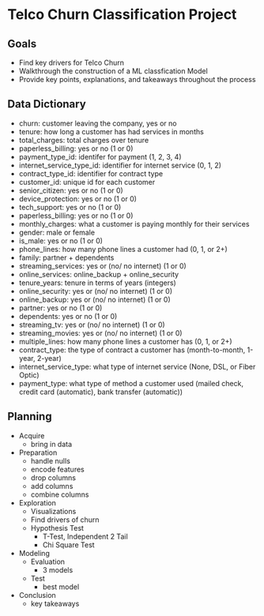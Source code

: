 # Telco Churn Classification Project
## Goals
- Find key drivers for Telco Churn
- Walkthrough the construction of a ML classfication Model
- Provide key points, explanations, and takeaways throughout the process

## Data Dictionary
- churn: customer leaving the company, yes or no
- tenure: how long a customer has had services in months
- total_charges: total charges over tenure
- paperless_billing: yes or no (1 or 0)
- payment_type_id: identifer for payment (1, 2, 3, 4)
- internet_service_type_id: identifier for internet service (0, 1, 2)
- contract_type_id: identifier for contract type
- customer_id: unique id for each customer
- senior_citizen: yes or no (1 or 0)
- device_protection: yes or no (1 or 0)
- tech_support: yes or no (1 or 0)
- paperless_billing: yes or no (1 or 0)
- monthly_charges: what a customer is paying monthly for their services
- gender: male or female
- is_male: yes or no (1 or 0)
- phone_lines: how many phone lines a customer had (0, 1, or 2+)
- family: partner + dependents
- streaming_services: yes or (no/ no internet) (1 or 0)
- online_services: online_backup + online_security
- tenure_years: tenure in terms of years (integers)
- online_security: yes or (no/ no internet) (1 or 0)
- online_backup: yes or (no/ no internet) (1 or 0)
- partner: yes or no (1 or 0)
- dependents: yes or no (1 or 0)
- streaming_tv: yes or (no/ no internet) (1 or 0)
- streaming_movies: yes or (no/ no internet) (1 or 0)
- multiple_lines: how many phone lines a customer has (0, 1, or 2+)
- contract_type: the type of contract a customer has (month-to-month, 1-year, 2-year)
- internet_service_type: what type of internet service (None, DSL, or Fiber Optic)
- payment_type: what type of method a customer used (mailed check, credit card (automatic), bank transfer (automatic))
## Planning
- Acquire
    - bring in data
- Preparation
    - handle nulls
    - encode features
    - drop columns
    - add columns
    - combine columns
- Exploration
    - Visualizations
    - Find drivers of churn
    - Hypothesis Test
        - T-Test, Independent 2 Tail
        - Chi Square Test
- Modeling
    - Evaluation
        - 3 models
    - Test
        - best model
- Conclusion
    - key takeaways
